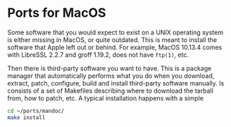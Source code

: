 # Ports for MacOS

Some software that you would expect to exist on a UNIX operating system
is either missing in MacOS, or quite outdated. This is meant to install
the software that Apple left out or behind. For example, MacOS 10.13.4
comes with LibreSSL 2.2.7 and groff 1.19.2, does not have `ftp(1)`, etc.

Then there is third-party software you want to have.
This is a package manager that automatically performs what you do
when you download, extract, patch, configure, build and install
third-party software manually. Is consists of a set of Makefiles
describing where to download the tarball from, how to patch, etc.
A typical installation happens with a simple

```sh
cd ~/ports/mandoc/
make install
```
